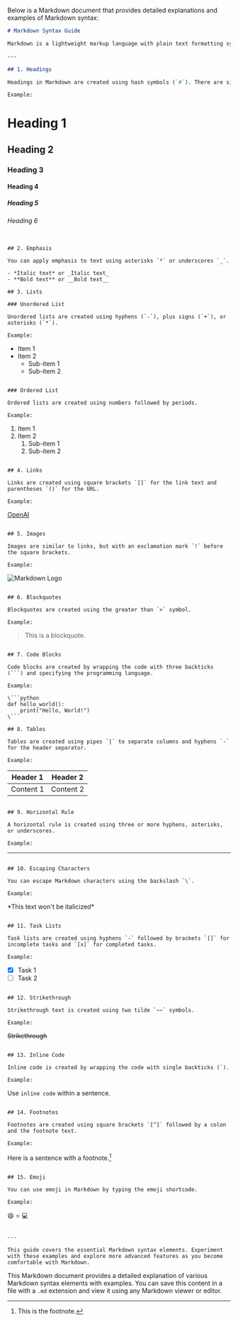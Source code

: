Below is a Markdown document that provides detailed explanations and examples of Markdown syntax:

```markdown
# Markdown Syntax Guide

Markdown is a lightweight markup language with plain text formatting syntax. It's widely used for formatting documents, README files, and web content. In this guide, we'll cover various Markdown syntax elements with examples.

---

## 1. Headings

Headings in Markdown are created using hash symbols (`#`). There are six levels of headings, where one hash symbol represents heading 1, two for heading 2, and so on.

Example:

```
# Heading 1
## Heading 2
### Heading 3
#### Heading 4
##### Heading 5
###### Heading 6
```

## 2. Emphasis

You can apply emphasis to text using asterisks `*` or underscores `_`.

- *Italic text* or _Italic text_
- **Bold text** or __Bold text__

## 3. Lists

### Unordered List

Unordered lists are created using hyphens (`-`), plus signs (`+`), or asterisks (`*`).

Example:

```
- Item 1
- Item 2
  - Sub-item 1
  - Sub-item 2
```

### Ordered List

Ordered lists are created using numbers followed by periods.

Example:

```
1. Item 1
2. Item 2
   1. Sub-item 1
   2. Sub-item 2
```

## 4. Links

Links are created using square brackets `[]` for the link text and parentheses `()` for the URL.

Example:

```
[OpenAI](https://www.openai.com)
```

## 5. Images

Images are similar to links, but with an exclamation mark `!` before the square brackets.

Example:

```
![Markdown Logo](https://upload.wikimedia.org/wikipedia/commons/4/48/Markdown-mark.svg)
```

## 6. Blockquotes

Blockquotes are created using the greater than `>` symbol.

Example:

```
> This is a blockquote.
```

## 7. Code Blocks

Code blocks are created by wrapping the code with three backticks (```) and specifying the programming language.

Example:

\```python
def hello_world():
    print("Hello, World!")
\``` 

## 8. Tables

Tables are created using pipes `|` to separate columns and hyphens `-` for the header separator.

Example:

```
| Header 1 | Header 2 |
|----------|----------|
| Content 1| Content 2|
```

## 9. Horizontal Rule

A horizontal rule is created using three or more hyphens, asterisks, or underscores.

Example:

```
---
```

## 10. Escaping Characters

You can escape Markdown characters using the backslash `\`.

Example:

```
\*This text won't be italicized\*
```

## 11. Task Lists

Task lists are created using hyphens `-` followed by brackets `[]` for incomplete tasks and `[x]` for completed tasks.

Example:

```
- [x] Task 1
- [ ] Task 2
```

## 12. Strikethrough

Strikethrough text is created using two tilde `~~` symbols.

Example:

```
~~Strikethrough~~
```

## 13. Inline Code

Inline code is created by wrapping the code with single backticks (`).

Example:

```
Use `inline code` within a sentence.
```

## 14. Footnotes

Footnotes are created using square brackets `[^]` followed by a colon and the footnote text.

Example:

```
Here is a sentence with a footnote.[^1]

[^1]: This is the footnote.
```

## 15. Emoji

You can use emoji in Markdown by typing the emoji shortcode.

Example:

```
:smile: :star: :computer:
```

---

This guide covers the essential Markdown syntax elements. Experiment with these examples and explore more advanced features as you become comfortable with Markdown.
```

This Markdown document provides a detailed explanation of various Markdown syntax elements with examples. You can save this content in a file with a `.md` extension and view it using any Markdown viewer or editor.